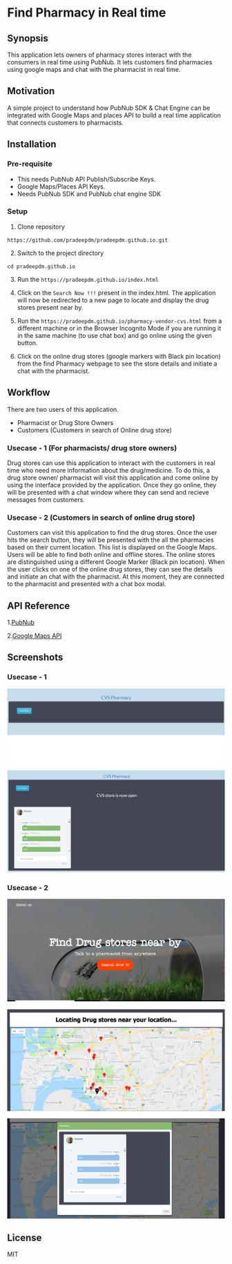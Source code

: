 # Find Pharmacy in Real time
## Synopsis
 This application lets owners of pharmacy stores interact with the consumers 
 in real time using PubNub. It lets customers find pharmacies using google maps 
 and chat with the pharmacist in real time.
 
## Motivation
A simple project to understand how PubNub SDK & Chat Engine can be integrated with Google Maps and places API to build a real time application that connects customers to pharmacists.

## Installation
  ### Pre-requisite 
  - This needs PubNub API Publish/Subscribe Keys.
  - Google Maps/Places API Keys.
  - Needs PubNub SDK and PubNub chat engine SDK
  ### Setup
  1. Clone repository 
  ```
  https://github.com/pradeepdm/pradeepdm.github.io.git
  ```
  2. Switch to the project directory
  ``` 
  cd pradeepdm.github.io 

```  
  3. Run the `https://pradeepdm.github.io/index.html`
   
  4. Click on the `Search Now !!!` present in the index.html. The application will now be redirected to a new page to locate and display the drug stores present near by.
  
  5. Run the `https://pradeepdm.github.io/pharmacy-vendor-cvs.html` from a different machine or in the Browser Incognito Mode if you are running it in the same machine (to use chat box) and go online using the given button.
  
  6. Click on the online drug stores (google markers with Black pin location) from the find Pharmacy webpage to see the store details and initiate a chat with the pharmacist.
  
## Workflow
  There are two users of this application. 
  - Pharmacist or Drug Store Owners
  - Customers (Customers in search of Online drug store)
  
  ### Usecase - 1 (For pharmacists/ drug store owners)
  Drug stores can use this application to interact with the customers in real time who need more information about the drug/medicine. To do this, a drug store owner/ pharmacist will visit this application and come online by using the interface provided by the application. 
  Once they go online, they will be presented with a chat window where they can send and recieve messages from customers.
  
  ### Usecase - 2 (Customers in search of online drug store)
  Customers can visit this application to find the drug stores. Once the user hits the search button, they will be presented with the all the pharmacies based on their current location.
  This list is displayed on the Google Maps. Users will be able to find both online and offline stores. The online stores are distinguished using a different Google Marker (Black pin location).
  When the user clicks on one of the online drug stores, they can see the details and initiate an chat with the pharmacist.
  At this moment, they are connected to the pharmacist and presented with a chat box modal.

## API Reference 
   1.[PubNub](https://www.pubnub.com/docs)
   
   2.[Google Maps API](https://developers.google.com/maps/)

## Screenshots

  ### Usecase - 1  
  ![StartScreen](StartScreen.png)
  
  ![VendorChatBox](VendorChatBox.png)

  ### Usecase - 2
  ![UserStartScreen](UserStartScreen.png)
  
  ![SearchScreen](SearchScreen.png)
  
  ![UserChatBox](UserChatBox.png)

## License
MIT
